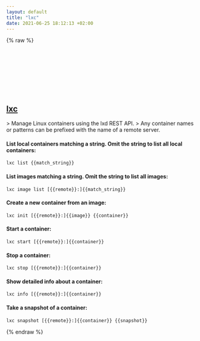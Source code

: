 ```yaml
---
layout: default
title: "lxc"
date: 2021-06-25 18:12:13 +02:00
---
```

{% raw %}
<h2 id="lxc">
  <a href="/en/linux/lxc.html">lxc</a> <a href="#lxc"><svg class="icon">
    <use href="/assets/images/unicode_sprite.svg#link" />
  </svg></a>
</h2>
> Manage Linux containers using the lxd REST API.
> Any container names or patterns can be prefixed with the name of a remote server.

#### List local containers matching a string. Omit the string to list all local containers:
```shell
lxc list {{match_string}}
```
#### List images matching a string. Omit the string to list all images:
```shell
lxc image list [{{remote}}:]{{match_string}}
```
#### Create a new container from an image:
```shell
lxc init [{{remote}}:]{{image}} {{container}}
```
#### Start a container:
```shell
lxc start [{{remote}}:]{{container}}
```
#### Stop a container:
```shell
lxc stop [{{remote}}:]{{container}}
```
#### Show detailed info about a container:
```shell
lxc info [{{remote}}:]{{container}}
```
#### Take a snapshot of a container:
```shell
lxc snapshot [{{remote}}:]{{container}} {{snapshot}}
```
{% endraw %}